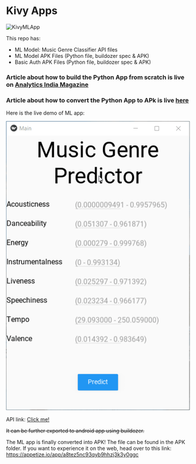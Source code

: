 # Kivy Apps

![KivyMLApp](https://socialify.git.ci/kaustubhgupta/KivyMLApp/image?language=1&theme=Light&stargazers=1&description=1&pulls=1&issues=1&forks=1&owner=1)

This repo has:
- ML Model: Music Genre Classifier API files
- ML Model APK Files (Python file, buildozer spec & APK)
- Basic Auth APK Files (Python file, buildozer spec & APK)


### Article about how to build the Python App from scratch is live on [Analytics India Magazine](https://analyticsindiamag.com/deploying-machine-learning-models-in-android-apps-using-python/)

### Article about how to convert the Python App to APk is live [here](https://towardsdatascience.com/3-ways-to-convert-python-app-into-apk-77f4c9cd55af)

Here is the live demo of ML app:

![preview](preview.gif)

API link: [Click me!](https://kivymlapp.herokuapp.com/)

~~It can be further exported to android app using buildozer.~~

The ML app is finally converted into APK! The file can be found in the APK folder. If you want to experience it on the web, head over to this link:
https://appetize.io/app/a8tez5nc93qyb9hhzj3k3y0ggc
